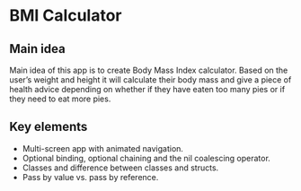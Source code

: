 #  BMI Calculator

## Main idea

Main idea of this app is to create Body Mass Index calculator. Based on the user’s weight and height it will calculate their body mass and give a piece of health advice depending on whether if they have eaten too many pies or if they need to eat more pies. 

## Key elements

* Multi-screen app with animated navigation.
* Optional binding, optional chaining and the nil coalescing operator.
* Classes and difference between classes and structs. 
* Pass by value vs. pass by reference. 
